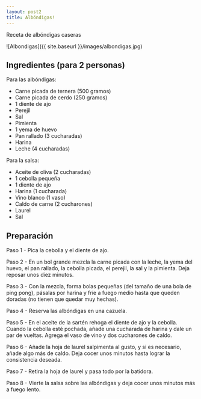 ```yaml
---
layout: post2
title: Albóndigas!
---
```


Receta de albóndigas caseras

![Albondigas]({{ site.baseurl }}/images/albondigas.jpg)

## Ingredientes (para 2 personas)

Para las albóndigas:
- Carne picada de ternera (500 gramos)
- Carne picada de cerdo (250 gramos)
- 1 diente de ajo
- Perejil
- Sal
- Pimienta
- 1 yema de huevo
- Pan rallado (3 cucharadas)
- Harina
- Leche (4 cucharadas)

Para la salsa:
- Aceite de oliva (2 cucharadas)
- 1 cebolla pequeña
- 1 diente de ajo
- Harina (1 cucharada)
- Vino blanco (1 vaso)
- Caldo de carne (2 cucharones)
- Laurel
- Sal

## Preparación

Paso 1 - 
Pica la cebolla y el diente de ajo.
  
Paso 2 - 
En un bol grande mezcla la carne picada con la leche, la yema del huevo, el pan rallado, la cebolla picada, el perejil, la sal y la pimienta. Deja reposar unos diez minutos.

Paso 3 - 
Con la mezcla, forma bolas pequeñas (del tamaño de una bola de ping pong), pásalas por harina y fríe a fuego medio hasta que queden doradas (no tienen que quedar muy hechas).

Paso 4 - 
Reserva las albóndigas en una cazuela.

Paso 5 - 
En el aceite de la sartén rehoga el diente de ajo y la cebolla. Cuando la cebolla esté pochada, añade una cucharada de harina y dale un par de vueltas. Agrega el vaso de vino y dos cucharones de caldo.

Paso 6 - 
Añade la hoja de laurel salpimenta al gusto, y si es necesario, añade algo más de caldo. Deja cocer unos minutos hasta lograr la consistencia deseada.

Paso 7 - 
Retira la hoja de laurel y pasa todo por la batidora.

Paso 8 - 
Vierte la salsa sobre las albóndigas y deja cocer unos minutos más a fuego lento.

